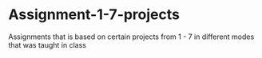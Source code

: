 # Assignment-1-7-projects
Assignments that is based on certain projects from 1 - 7 in different modes that was taught in class
